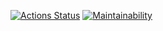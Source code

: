 [![Actions Status](https://github.com/sirflyingv/frontend-project-11/workflows/hexlet-check/badge.svg)](https://github.com/sirflyingv/frontend-project-11/actions)
[![Maintainability](https://api.codeclimate.com/v1/badges/fa4c87728e41cbc4baf6/maintainability)](https://codeclimate.com/github/sirflyingv/frontend-project-11/maintainability)
